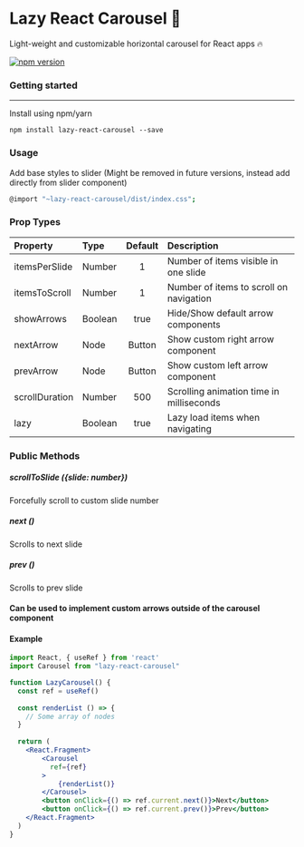 # Lazy React Carousel :tada:

Light-weight and customizable horizontal carousel for React apps :fire:

[![npm version](https://img.shields.io/npm/v/lazy-react-carousel.svg?style=flat)](https://www.npmjs.com/package/lazy-react-carousel)


### Getting started
---------------

Install using npm/yarn

```shell
npm install lazy-react-carousel --save
```

### Usage

Add base styles to slider (Might be removed in future versions, instead add directly from slider component)

```bash
@import "~lazy-react-carousel/dist/index.css";
```


### Prop Types
| Property | Type | Default | Description |
|:---|:---|:---:|:---|
| itemsPerSlide | Number | 1 | Number of items visible in one slide |
| itemsToScroll | Number | 1 | Number of items to scroll on navigation |
| showArrows | Boolean | true | Hide/Show default arrow components|
| nextArrow | Node | Button | Show custom right arrow component |
| prevArrow | Node | Button | Show custom left arrow component |
| scrollDuration | Number | 500 | Scrolling animation time in milliseconds |
| lazy | Boolean | true | Lazy load items when navigating  |

### Public Methods

##### scrollToSlide ({slide: number})

Forcefully scroll to custom slide number

##### next ()

Scrolls to next slide

##### prev ()

Scrolls to prev slide

#### Can be used to implement custom arrows outside of the carousel component 

#### Example

```jsx
import React, { useRef } from 'react'
import Carousel from "lazy-react-carousel"

function LazyCarousel() {
  const ref = useRef()			
        
  const renderList () => {
  	// Some array of nodes
  }
    
  return (
    <React.Fragment>
        <Carousel
          ref={ref}
        >
            {renderList()}
        </Carousel>
        <button onClick={() => ref.current.next()}>Next</button>
        <button onClick={() => ref.current.prev()}>Prev</button>
    </React.Fragment>
  )
}
```